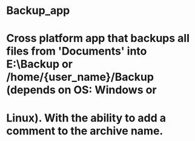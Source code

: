 # Backup_app

# Cross platform app that backups all files from 'Documents' into E:\\Backup or /home/{user_name}/Backup (depends on OS: Windows or 
# Linux). With the ability to add a comment to the archive name.

